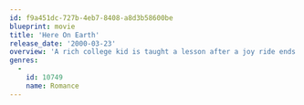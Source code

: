 ```yaml
---
id: f9a451dc-727b-4eb7-8408-a8d3b58600be
blueprint: movie
title: 'Here On Earth'
release_date: '2000-03-23'
overview: 'A rich college kid is taught a lesson after a joy ride ends up destroying a country restaurant.'
genres:
  -
    id: 10749
    name: Romance
---
```

